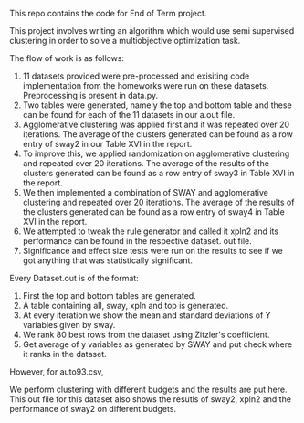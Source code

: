 This repo contains the code for End of Term project. 

This project involves writing an algorithm which would use semi supervised clustering in order to solve a multiobjective optimization task. 

The flow of work is as follows:

1. 11 datasets provided were pre-processed and exisiting code implementation from the homeworks were run on these datasets. Preprocessing is present in data.py.
2. Two tables were generated, namely the top and bottom table and these can be found for each of the 11 datasets in our a.out file. 
3. Agglomerative clustering was applied first and it was repeated over 20 iterations. The average of the clusters generated can be found as a row entry of sway2 in our Table XVI in the report. 
4. To improve this, we applied randomization on agglomerative clustering and repeated over 20 iterations. The average of the results of the clusters generated can be found as a row entry of sway3 in Table XVI in the report. 
5. We then implemented a combination of SWAY and agglomerative clustering and repeated over 20 iterations. The average of the results of the clusters generated can be found as a row entry of sway4 in Table XVI in the report. 
6. We attempted to tweak the rule generator and called it xpln2 and its performance can be found in the respective dataset. out file. 
7. Significance and effect size tests were run on the results to see if we got anything that was statistically significant. 

Every Dataset.out is of the format:

1. First the top and bottom tables are generated. 
2. A table containing all, sway, xpln and top is generated. 
3. At every iteration we show the mean and standard deviations of Y variables given by sway.
4. We rank 80 best rows from the dataset using Zitzler's coefficient. 
5. Get average of y variables as generated by SWAY and put check where it ranks in the dataset. 

However, for auto93.csv,

We perform clustering with different budgets and the results are put here. 
This out file for this dataset also shows the resutls of sway2, xpln2 and the performance of sway2 on different budgets.
